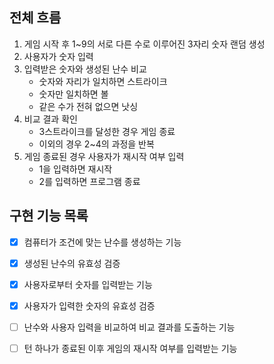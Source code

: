 ## 전체 흐름
1. 게임 시작 후 1~9의 서로 다른 수로 이루어진 3자리 숫자 랜덤 생성
2. 사용자가 숫자 입력
3. 입력받은 숫자와 생성된 난수 비교
   - 숫자와 자리가 일치하면 스트라이크
   - 숫자만 일치하면 볼
   - 같은 수가 전혀 없으면 낫싱
4. 비교 결과 확인
   - 3스트라이크를 달성한 경우 게임 종료
   - 이외의 경우 2~4의 과정을 반복
5. 게임 종료된 경우 사용자가 재시작 여부 입력
   - 1을 입력하면 재시작
   - 2를 입력하면 프로그램 종료

## 구현 기능 목록
- [x] 컴퓨터가 조건에 맞는 난수를 생성하는 기능
- [x] 생성된 난수의 유효성 검증
- [x] 사용자로부터 숫자를 입력받는 기능
- [x] 사용자가 입력한 숫자의 유효성 검증
- [ ] 난수와 사용자 입력을 비교하여 비교 결과를 도출하는 기능
- [ ] 턴 하나가 종료된 이후 게임의 재시작 여부를 입력받는 기능

